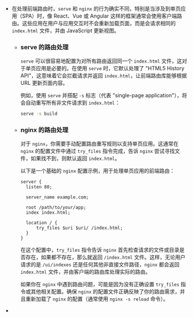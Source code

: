 - 在处理前端路由时，`serve` 和 `nginx` 的行为确实不同，特别是当涉及到单页应用（SPA）时，像 React、Vue 或 Angular 这样的框架通常会使用客户端路由。这些应用在用户与应用交互时不会重新加载页面，而是会请求相同的 `index.html` 文件，并由 JavaScript 更新视图。
	- ### serve 的路由处理
	  
	  `serve` 可以很容易地配置为对所有路由返回同一个 `index.html` 文件，这对于单页应用是必要的。在使用 `serve` 时，它默认处理了 "HTML5 History API"，这意味着它会拦截请求并返回 `index.html`，让前端路由库能够根据 URL 更新页面内容。
	  
	  例如，使用 `serve` 并搭配 `-s` 标志（代表 "single-page application"），将会自动重写所有非文件请求到 `index.html`：
	  
	  ```sh
	  serve -s build
	  ```
	- ### nginx 的路由处理
	  
	  对于 `nginx`，你需要手动配置路由重写规则以支持单页应用。这通常在 `nginx` 的配置文件中通过 `try_files` 指令完成，告诉 `nginx` 尝试寻找文件，如果找不到，则默认返回 `index.html`。
	  
	  以下是一个基础的 `nginx` 配置示例，用于处理单页应用的前端路由：
	  
	  ```nginx
	  server {
	    listen 80;
	  
	    server_name example.com;
	  
	    root /path/to/your/app;
	    index index.html;
	  
	    location / {
	        try_files $uri $uri/ /index.html;
	    }
	  }
	  ```
	  
	  在这个配置中，`try_files` 指令告诉 `nginx` 首先检查请求的文件或目录是否存在，如果都不存在，那么就返回 `/index.html` 文件。这样，无论用户请求的是 `/ui/indexes` 还是任何其他非直接文件路径，`nginx` 都会返回 `index.html` 文件，并由客户端的路由库处理实际的路由。
	  
	  如果你在 `nginx` 中遇到路由问题，可能是因为没有正确设置 `try_files` 指令或其他相关配置。确保 `nginx` 的配置文件正确反映了你的路由需求，并且重新加载了 `nginx` 的配置（通常使用 `nginx -s reload` 命令）。
-